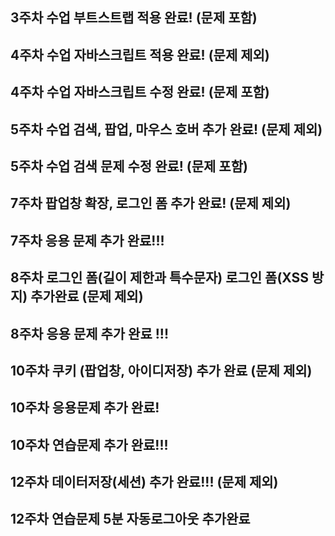 ## 3주차 수업 부트스트랩 적용 완료! (문제 포함)
## 4주차 수업 자바스크립트 적용 완료! (문제 제외)
## 4주차 수업 자바스크립트 수정 완료! (문제 포함)
## 5주차 수업 검색, 팝업, 마우스 호버 추가 완료! (문제 제외)
## 5주차 수업 검색 문제 수정 완료! (문제 포함)
## 7주차 팝업창 확장, 로그인 폼 추가 완료! (문제 제외)
## 7주차 응용 문제 추가 완료!!!
## 8주차 로그인 폼(길이 제한과 특수문자) 로그인 폼(XSS 방지) 추가완료 (문제 제외)
## 8주차 응용 문제 추가 완료 !!!
## 10주차 쿠키 (팝업창, 아이디저장) 추가 완료 (문제 제외)
## 10주차 응용문제 추가 완료!
## 10주차 연습문제 추가 완료!!!
## 12주차 데이터저장(세션) 추가 완료!!! (문제 제외)
## 12주차 연습문제 5분 자동로그아웃 추가완료